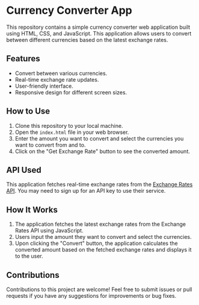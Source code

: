 # Currency Converter App

This repository contains a simple currency converter web application built using HTML, CSS, and JavaScript. This application allows users to convert between different currencies based on the latest exchange rates.

## Features

- Convert between various currencies.
- Real-time exchange rate updates.
- User-friendly interface.
- Responsive design for different screen sizes.

## How to Use

1. Clone this repository to your local machine.
2. Open the `index.html` file in your web browser.
3. Enter the amount you want to convert and select the currencies you want to convert from and to.
4. Click on the "Get Exchange Rate" button to see the converted amount.

## API Used

This application fetches real-time exchange rates from the [Exchange Rates API](https://cdn.jsdelivr.net/npm/@fawazahmed0/currency-api@latest/v1/currencies). You may need to sign up for an API key to use their service.

## How It Works

1. The application fetches the latest exchange rates from the Exchange Rates API using JavaScript.
2. Users input the amount they want to convert and select the currencies.
3. Upon clicking the "Convert" button, the application calculates the converted amount based on the fetched exchange rates and displays it to the user.

## Contributions

Contributions to this project are welcome! Feel free to submit issues or pull requests if you have any suggestions for improvements or bug fixes.
